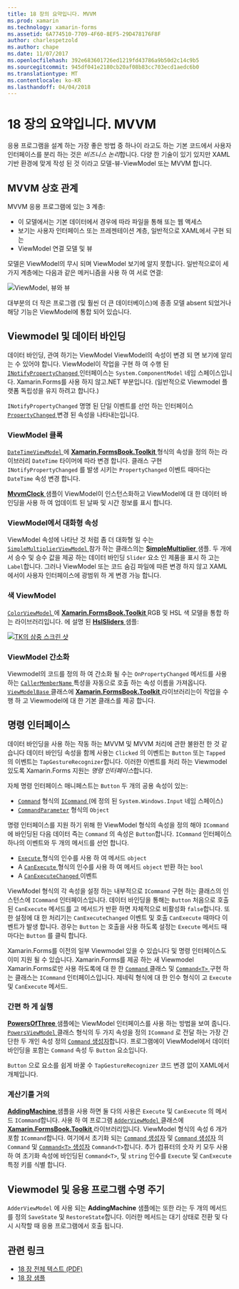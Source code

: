 ```yaml
---
title: 18 장의 요약입니다. MVVM
ms.prod: xamarin
ms.technology: xamarin-forms
ms.assetid: 6A774510-7709-4F60-8EF5-29D478176F8F
author: charlespetzold
ms.author: chape
ms.date: 11/07/2017
ms.openlocfilehash: 392e683601726ed1219fd43786a9b50d2c14c9b5
ms.sourcegitcommit: 945df041e2180cb20af08b83cc703ecd1aedc6b0
ms.translationtype: MT
ms.contentlocale: ko-KR
ms.lasthandoff: 04/04/2018
---
```

# <a name="summary-of-chapter-18-mvvm"></a>18 장의 요약입니다. MVVM

응용 프로그램을 설계 하는 가장 좋은 방법 중 하나이 라고도 하는 기본 코드에서 사용자 인터페이스를 분리 하는 것은 *비즈니스 논리*합니다. 다양 한 기술이 있기 있지만 XAML 기반 환경에 맞게 작성 된 것 이라고 모델-뷰-ViewModel 또는 MVVM 합니다.

## <a name="mvvm-interrelationships"></a>MVVM 상호 관계

MVVM 응용 프로그램에 있는 3 계층:

- 이 모델에서는 기본 데이터에서 경우에 따라 파일을 통해 또는 웹 액세스
- 보기는 사용자 인터페이스 또는 프레젠테이션 계층, 일반적으로 XAML에서 구현 되는
- ViewModel 연결 모델 및 뷰

모델은 ViewModel의 무시 되며 ViewModel 보기에 알지 못합니다. 일반적으로이 세 가지 계층에는 다음과 같은 메커니즘을 사용 하 여 서로 연결:

![ViewModel, 뷰와 뷰](images/ch18fg03.png "MVVM")

대부분의 더 작은 프로그램 (및 훨씬 더 큰 데이터베이스)에 종종 모델 absent 되었거나 해당 기능은 ViewModel에 통합 되어 있습니다.

## <a name="viewmodels-and-data-binding"></a>Viewmodel 및 데이터 바인딩

데이터 바인딩, 관여 하기는 ViewModel ViewModel의 속성이 변경 되 면 보기에 알리는 수 있어야 합니다. ViewModel이 작업을 구현 하 여 수행 된 [ `INotifyPropertyChanged` ](https://developer.xamarin.com/api/type/System.ComponentModel.INotifyPropertyChanged/) 인터페이스는 `System.ComponentModel` 네임 스페이스입니다. Xamarin.Forms를 사용 하지 않고.NET 부분입니다. (일반적으로 Viewmodel 플랫폼 독립성을 유지 하려고 합니다.)

`INotifyPropertyChanged` 명명 된 단일 이벤트를 선언 하는 인터페이스 [ `PropertyChanged` ](https://developer.xamarin.com/api/type/System.ComponentModel.INotifyPropertyChanged/) 변경 된 속성을 나타내는입니다.

### <a name="a-viewmodel-clock"></a>ViewModel 클록

[ `DateTimeViewModel` ](https://github.com/xamarin/xamarin-forms-book-samples/blob/master/Libraries/Xamarin.FormsBook.Toolkit/Xamarin.FormsBook.Toolkit/DateTimeViewModel.cs) 에 [ **Xamarin.FormsBook.Toolkit** ](https://github.com/xamarin/xamarin-forms-book-samples/tree/master/Libraries/Xamarin.FormsBook.Toolkit/Xamarin.FormsBook.Toolkit) 형식의 속성을 정의 하는 라이브러리 `DateTime` 타이머에 따라 변경 합니다. 클래스 구현 `INotifyPropertyChanged` 를 발생 시키는 `PropertyChanged` 이벤트 때마다는 `DateTime` 속성 변경 합니다.

[ **MvvmClock** ](https://github.com/xamarin/xamarin-forms-book-samples/tree/master/Chapter18/MvvmClock) 샘플이 ViewModel이 인스턴스화하고 ViewModel에 대 한 데이터 바인딩을 사용 하 여 업데이트 된 날짜 및 시간 정보를 표시 합니다.

### <a name="interactive-properties-in-a-viewmodel"></a>ViewModel에서 대화형 속성

ViewModel 속성에 나타난 것 처럼 좀 더 대화형 일 수는 [ `SimpleMultiplierViewModel` ](https://github.com/xamarin/xamarin-forms-book-samples/blob/master/Chapter18/SimpleMultiplier/SimpleMultiplier/SimpleMultiplier/SimpleMultiplierViewModel.cs) 참가 하는 클래스의는 [ **SimpleMultiplier** ](https://github.com/xamarin/xamarin-forms-book-samples/tree/master/Chapter18/SimpleMultiplier) 샘플. 두 개에서 승수 및 승수 값을 제공 하는 데이터 바인딩 `Slider` 요소 인 제품을 표시 하 고는 `Label`합니다. 그러나 ViewModel 또는 코드 숨김 파일에 따른 변경 하지 않고 XAML에서이 사용자 인터페이스에 광범위 하 게 변경 가능 합니다.

### <a name="a-color-viewmodel"></a>색 ViewModel

[ `ColorViewModel` ](https://github.com/xamarin/xamarin-forms-book-samples/blob/master/Libraries/Xamarin.FormsBook.Toolkit/Xamarin.FormsBook.Toolkit/ColorViewModel.cs) 에 [ **Xamarin.FormsBook.Toolkit** ](https://github.com/xamarin/xamarin-forms-book-samples/tree/master/Libraries/Xamarin.FormsBook.Toolkit/Xamarin.FormsBook.Toolkit) RGB 및 HSL 색 모델을 통합 하는 라이브러리입니다. 에 설명 된 [ **HslSliders** ](https://github.com/xamarin/xamarin-forms-book-samples/tree/master/Chapter18/HslSliders) 샘플:

[![TK의 삼중 스크린 샷](images/ch18fg08-small.png "HSL 색 모델")](images/ch18fg08-large.png#lightbox "HSL 색 모델")

### <a name="streamlining-the-viewmodel"></a>ViewModel 간소화

Viewmodel의 코드를 정의 하 여 간소화 될 수는 `OnPropertyChanged` 메서드를 사용 하는 [ `CallerMemberName` ](https://developer.xamarin.com/api/type/System.Runtime.CompilerServices.CallerMemberNameAttribute/) 특성을 자동으로 호출 하는 속성 이름을 가져옵니다. [ `ViewModelBase` ](https://github.com/xamarin/xamarin-forms-book-samples/blob/master/Libraries/Xamarin.FormsBook.Toolkit/Xamarin.FormsBook.Toolkit/ViewModelBase.cs) 클래스에 [ **Xamarin.FormsBook.Toolkit** ](https://github.com/xamarin/xamarin-forms-book-samples/tree/master/Libraries/Xamarin.FormsBook.Toolkit/Xamarin.FormsBook.Toolkit) 라이브러리는이 작업을 수행 하 고 Viewmodel에 대 한 기본 클래스를 제공 합니다.

## <a name="the-command-interface"></a>명령 인터페이스

데이터 바인딩을 사용 하는 작동 하는 MVVM 및 MVVM 처리에 관한 불완전 한 것 같습니다 데이터 바인딩 속성을 함께 사용는 `Clicked` 의 이벤트는 `Button` 또는 `Tapped` 의 이벤트는 `TapGestureRecognizer`합니다. 이러한 이벤트를 처리 하는 Viewmodel 있도록 Xamarin.Forms 지원는 *명령 인터페이스*합니다.

자체 명령 인터페이스 매니페스트는 `Button` 두 개의 공용 속성이 있는:

- [`Command`](https://developer.xamarin.com/api/property/Xamarin.Forms.Button.Command/) 형식의 [ `ICommand` ](https://developer.xamarin.com/api/type/System.Windows.Input.ICommand/) (에 정의 된 `System.Windows.Input` 네임 스페이스)
- [`CommandParameter`](https://developer.xamarin.com/api/property/Xamarin.Forms.Button.CommandParameter/) 형식의 `Object`

명령 인터페이스를 지원 하기 위해 한 ViewModel 형식의 속성을 정의 해야 `ICommand` 에 바인딩된 다음 데이터 즉는 `Command` 의 속성은 `Button`합니다. `ICommand` 인터페이스 하나의 이벤트와 두 개의 메서드를 선언 합니다.

- [ `Execute` ](https://developer.xamarin.com/api/member/System.Windows.Input.ICommand.Execute/p/System.Object/) 형식의 인수를 사용 하 여 메서드 `object`
- A [ `CanExecute` ](https://developer.xamarin.com/api/member/System.Windows.Input.ICommand.CanExecute/p/System.Object/) 형식의 인수를 사용 하 여 메서드 `object` 반환 하는 `bool`
- A [ `CanExecuteChanged` ](https://developer.xamarin.com/api/event/System.Windows.Input.ICommand.CanExecuteChanged/) 이벤트

ViewModel 형식의 각 속성을 설정 하는 내부적으로 `ICommand` 구현 하는 클래스의 인스턴스에 `ICommand` 인터페이스입니다. 데이터 바인딩을 통해는 `Button` 처음으로 호출 된 `CanExecute` 메서드를 고 메서드가 반환 하면 자체적으로 비활성화 `false`합니다. 또한 설정에 대 한 처리기는 `CanExecuteChanged` 이벤트 및 호출 `CanExecute` 때마다 이벤트가 발생 합니다. 경우는 `Button` 는 호출을 사용 하도록 설정는 `Execute` 메서드 때마다는 `Button` 를 클릭 합니다.

Xamarin.Forms를 이전의 일부 Viewmodel 있을 수 있습니다 및 명령 인터페이스도 이미 지원 될 수 있습니다. Xamarin.Forms를 제공 하는 새 Viewmodel Xamarin.Forms로만 사용 하도록에 대 한 한 [ `Command` ](https://developer.xamarin.com/api/type/Xamarin.Forms.Command/) 클래스 및 [ `Command<T>` ](https://developer.xamarin.com/api/type/Xamarin.Forms.Command%3CT%3E/) 구현 하는 클래스는 `ICommand` 인터페이스입니다. 제네릭 형식에 대 한 인수 형식이 고 `Execute` 및 `CanExecute` 메서드.

### <a name="simple-method-executions"></a>간편 하 게 실행

[ **PowersOfThree** ](https://github.com/xamarin/xamarin-forms-book-samples/tree/master/Chapter18/PowersOfThree) 샘플에는 ViewModel 인터페이스를 사용 하는 방법을 보여 줍니다. [ `PowersViewModel` ](https://github.com/xamarin/xamarin-forms-book-samples/blob/master/Chapter18/PowersOfThree/PowersOfThree/PowersOfThree/PowersViewModel.cs) 클래스 형식의 두 가지 속성을 정의 `ICommand` 로 전달 하는 가장 간단한 두 개인 속성 정의 [ `Command` 생성자](https://developer.xamarin.com/api/constructor/Xamarin.Forms.Command.Command/p/System.Action/)합니다. 프로그램에이 ViewModel에서 데이터 바인딩을 포함는 `Command` 속성 두 `Button` 요소입니다.

`Button` 으로 요소를 쉽게 바꿀 수 `TapGestureRecognizer` 코드 변경 없이 XAML에서 개체입니다.

### <a name="a-calculator-almost"></a>계산기를 거의

[ **AddingMachine** ](https://github.com/xamarin/xamarin-forms-book-samples/tree/master/Chapter18/AddingMachine) 샘플을 사용 하면 둘 다의 사용은 `Execute` 및 `CanExecute` 의 메서드 `ICommand`합니다. 사용 하 여 프로그램 [ `AdderViewModel` ](https://github.com/xamarin/xamarin-forms-book-samples/blob/master/Libraries/Xamarin.FormsBook.Toolkit/Xamarin.FormsBook.Toolkit/AdderViewModel.cs) 클래스에 [ **Xamarin.FormsBook.Toolkit** ](https://github.com/xamarin/xamarin-forms-book-samples/blob/master/Libraries/Xamarin.FormsBook.Toolkit/Xamarin.FormsBook.Toolkit/AdderViewModel.cs) 라이브러리입니다. ViewModel 형식의 속성 6 개가 포함 `ICommand`합니다. 여기에서 초기화 되는 [ `Command` 생성자](https://developer.xamarin.com/api/constructor/Xamarin.Forms.Command.Command/p/System.Action/) 및 [ `Command` 생성자](https://developer.xamarin.com/api/constructor/Xamarin.Forms.Command.Command/p/System.Action/System.Func%7BSystem.Boolean%7D/) 의 `Command` 및 [ `Command<T>` 생성자](https://developer.xamarin.com/api/constructor/Xamarin.Forms.Command%3CT%3E.Command%3CT%3E/p/System.Action%7BT%7D/System.Func%7BT,System.Boolean%7D/) `Command<T>`합니다. 추가 컴퓨터의 숫자 키 모두 사용 하 여 초기화 속성에 바인딩된 `Command<T>`, 및 `string` 인수를 `Execute` 및 `CanExecute` 특정 키를 식별 합니다.

## <a name="viewmodels-and-the-application-lifecycle"></a>Viewmodel 및 응용 프로그램 수명 주기

`AdderViewModel` 에 사용 되는 **AddingMachine** 샘플에는 또한 라는 두 개의 메서드를 정의 `SaveState` 및 `RestoreState`합니다. 이러한 메서드는 대기 상태로 전환 및 다시 시작할 때 응용 프로그램에서 호출 됩니다.



## <a name="related-links"></a>관련 링크

- [18 장 전체 텍스트 (PDF)](https://download.xamarin.com/developer/xamarin-forms-book/XamarinFormsBook-Ch18-Apr2016.pdf)
- [18 장 샘플](https://github.com/xamarin/xamarin-forms-book-samples/tree/master/Chapter18)
